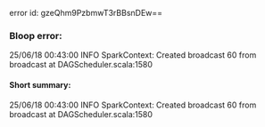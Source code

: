 error id: gzeQhm9PzbmwT3rBBsnDEw==
### Bloop error:

25/06/18 00:43:00 INFO SparkContext: Created broadcast 60 from broadcast at DAGScheduler.scala:1580
#### Short summary: 

25/06/18 00:43:00 INFO SparkContext: Created broadcast 60 from broadcast at DAGScheduler.scala:1580